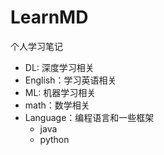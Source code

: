# LearnMD
个人学习笔记
- DL: 深度学习相关
- English：学习英语相关
- ML: 机器学习相关
- math：数学相关
- Language：编程语言和一些框架
  - java
  - python
